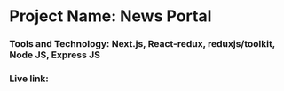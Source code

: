 # Project Name: News Portal

### Tools and Technology: Next.js, React-redux, reduxjs/toolkit, Node JS, Express JS

### Live link:
